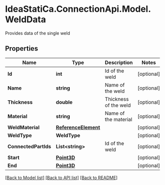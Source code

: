 # IdeaStatiCa.ConnectionApi.Model.WeldData
Provides data of the single weld

## Properties

Name | Type | Description | Notes
------------ | ------------- | ------------- | -------------
**Id** | **int** | Id of the weld | [optional] 
**Name** | **string** | Name of the weld | [optional] 
**Thickness** | **double** | Thickness of the weld | [optional] 
**Material** | **string** | Name of the material | [optional] 
**WeldMaterial** | [**ReferenceElement**](ReferenceElement.md) |  | [optional] 
**WeldType** | **WeldType** |  | [optional] 
**ConnectedPartIds** | **List&lt;string&gt;** | Id of the weld | [optional] 
**Start** | [**Point3D**](Point3D.md) |  | [optional] 
**End** | [**Point3D**](Point3D.md) |  | [optional] 

[[Back to Model list]](../README.md#documentation-for-models) [[Back to API list]](../README.md#documentation-for-api-endpoints) [[Back to README]](../README.md)

